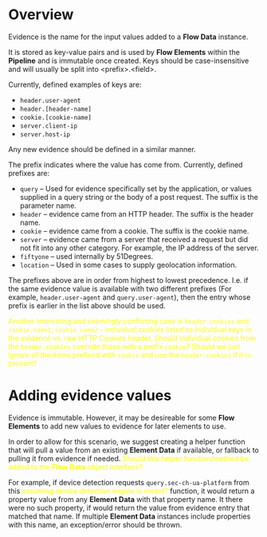 # Overview

Evidence is the name for the input values added to a **Flow Data** instance.

It is stored as key-value pairs and is used by **Flow Elements** within the 
**Pipeline** and is immutable once created. 
Keys should be case-insensitive and will usually be split into \<prefix\>.\<field\>.

Currently, defined examples of keys are:

- `header.user-agent`
- `header.[header-name]`
- `cookie.[cookie-name]`
- `server.client-ip`
- `server.host-ip`

Any new evidence should be defined in a similar manner.

The prefix indicates where the value has come from. Currently, defined prefixes are:

- `query` – Used for evidence specifically set by the application, or values supplied 
  in a query string or the body of a post request. The suffix is the parameter name.
- `header` – evidence came from an HTTP header. The suffix is the header name.
- `cookie` – evidence came from a cookie. The suffix is the cookie name.
- `server` – evidence came from a server that received a request but did not fit into 
  any other category. For example, the IP address of the server.
- `fiftyone` – used internally by 51Degrees.
- `location` – Used in some cases to supply geolocation information.

The prefixes above are in order from highest to lowest precedence. I.e. if the same 
evidence value is available with two different prefixes (For example, 
`header.user-agent` and `query.user-agent`), then the entry whose prefix is earlier 
in the list above should be used.

<span style="color:yellow">Another interesting and seemingly conflicting case is `header.cookies` and `cookie.name1`, 
`cookie.name2` - individual cookies listed as individual keys in the evidence vs. raw HTTP Cookies header.  Should individual cookies from
the `header.cookies` override those with a prefix `cookie`?  Should we just ignore 
all the items prefixed with `cookie` and use the `header.cookies` if it is present? </span>

# Adding evidence values

Evidence is immutable. However, it may be desireable for some **Flow Elements** 
to add new values to evidence for later elements to use.

In order to allow for this scenario, we suggest creating a helper function
that will pull a value from an existing **Element Data** if available, or 
fallback to pulling it from evidence if needed.
<span style="color:yellow"> Should this helper function/method be added to the **Flow Data** 
  object interface?</span>

For example, if device detection requests `query.sec-ch-ua-platform` from this
<span style="color:yellow">assuming device detection engine is meant? </span> 
function, it would return a property value from any **Element Data** with
that property name.
It there were no such property, if would return the value from evidence entry 
that matched that name.
If multiple **Element Data** instances include properties with this name, 
an exception/error should be thrown.